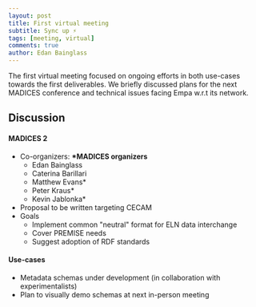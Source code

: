 ```yaml
---
layout: post
title: First virtual meeting
subtitle: Sync up ⚡
tags: [meeting, virtual]
comments: true
author: Edan Bainglass
---
```


The first virtual meeting focused on ongoing efforts in both use-cases towards the first deliverables. We briefly discussed plans for the next MADICES conference and technical issues facing Empa w.r.t its network.

## Discussion

#### MADICES 2

- Co-organizers: **\*MADICES organizers**
  - Edan Bainglass
  - Caterina Barillari
  - Matthew Evans\*
  - Peter Kraus\*
  - Kevin Jablonka\*
- Proposal to be written targeting CECAM
- Goals
  - Implement common "neutral" format for ELN data interchange
  - Cover PREMISE needs
  - Suggest adoption of RDF standards

#### Use-cases

- Metadata schemas under development (in collaboration with experimentalists)
- Plan to visually demo schemas at next in-person meeting
